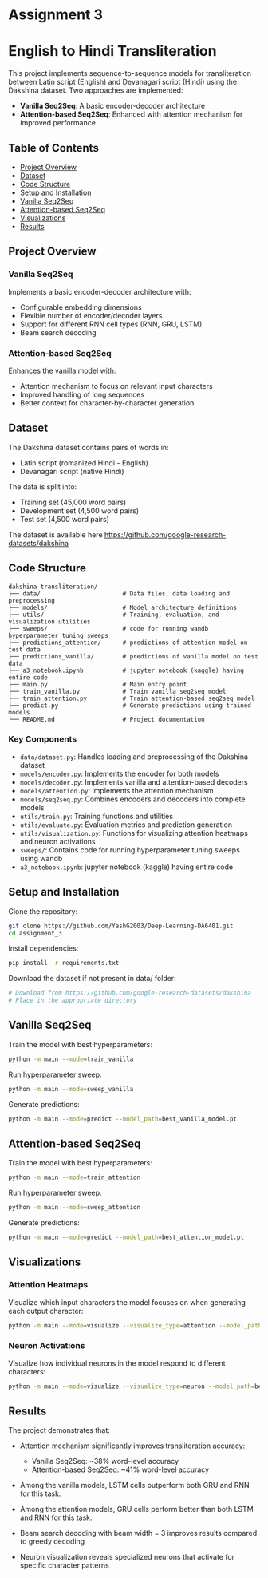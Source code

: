 # Assignment 3
# English to Hindi Transliteration

This project implements sequence-to-sequence models for transliteration between Latin script (English) and Devanagari script (Hindi) using the Dakshina dataset. Two approaches are implemented:

- **Vanilla Seq2Seq**: A basic encoder-decoder architecture
- **Attention-based Seq2Seq**: Enhanced with attention mechanism for improved performance

## Table of Contents
- [Project Overview](#project-overview)
- [Dataset](#dataset)
- [Code Structure](#code-structure)
- [Setup and Installation](#setup-and-installation)
- [Vanilla Seq2Seq](#vanilla-seq2seq)
- [Attention-based Seq2Seq](#attention-based-seq2seq)
- [Visualizations](#visualizations)
- [Results](#results)

## Project Overview

### Vanilla Seq2Seq
Implements a basic encoder-decoder architecture with:
- Configurable embedding dimensions
- Flexible number of encoder/decoder layers
- Support for different RNN cell types (RNN, GRU, LSTM)
- Beam search decoding

### Attention-based Seq2Seq
Enhances the vanilla model with:
- Attention mechanism to focus on relevant input characters
- Improved handling of long sequences
- Better context for character-by-character generation

## Dataset
The Dakshina dataset contains pairs of words in:
- Latin script (romanized Hindi - English)
- Devanagari script (native Hindi)

The data is split into:
- Training set (45,000 word pairs)
- Development set (4,500 word pairs)
- Test set (4,500 word pairs)

The dataset is available here https://github.com/google-research-datasets/dakshina

## Code Structure
```
dakshina-transliteration/
├── data/                       # Data files, data loading and preprocessing
├── models/                     # Model architecture definitions
├── utils/                      # Training, evaluation, and visualization utilities
├── sweeps/                     # code for running wandb hyperparameter tuning sweeps
├── predictions_attention/      # predictions of attention model on test data
├── predictions_vanilla/        # predictions of vanilla model on test data
├── a3_notebook.ipynb           # jupyter notebook (kaggle) having entire code
├── main.py                     # Main entry point
├── train_vanilla.py            # Train vanilla seq2seq model
├── train_attention.py          # Train attention-based seq2seq model
├── predict.py                  # Generate predictions using trained models
└── README.md                   # Project documentation
```

### Key Components
- `data/dataset.py`: Handles loading and preprocessing of the Dakshina dataset
- `models/encoder.py`: Implements the encoder for both models
- `models/decoder.py`: Implements vanilla and attention-based decoders
- `models/attention.py`: Implements the attention mechanism
- `models/seq2seq.py`: Combines encoders and decoders into complete models
- `utils/train.py`: Training functions and utilities
- `utils/evaluate.py`: Evaluation metrics and prediction generation
- `utils/visualization.py`: Functions for visualizing attention heatmaps and neuron activations
- `sweeps/`: Contains code for running hyperparameter tuning sweeps using wandb
- `a3_notebook.ipynb`: jupyter notebook (kaggle) having entire code

## Setup and Installation

Clone the repository:
```bash
git clone https://github.com/YashG2003/Deep-Learning-DA6401.git
cd assignment_3
```

Install dependencies:
```bash
pip install -r requirements.txt
```

Download the dataset if not present in data/ folder:
```bash
# Download from https://github.com/google-research-datasets/dakshina
# Place in the appropriate directory
```

## Vanilla Seq2Seq

Train the model with best hyperparameters:
```bash
python -m main --mode=train_vanilla
```

Run hyperparameter sweep:
```bash
python -m main --mode=sweep_vanilla
```

Generate predictions:
```bash
python -m main --mode=predict --model_path=best_vanilla_model.pt
```

## Attention-based Seq2Seq

Train the model with best hyperparameters:
```bash
python -m main --mode=train_attention
```

Run hyperparameter sweep:
```bash
python -m main --mode=sweep_attention
```

Generate predictions:
```bash
python -m main --mode=predict --model_path=best_attention_model.pt
```

## Visualizations

### Attention Heatmaps
Visualize which input characters the model focuses on when generating each output character:
```bash
python -m main --mode=visualize --visualize_type=attention --model_path=best_attention_model.pt
```

### Neuron Activations
Visualize how individual neurons in the model respond to different characters:
```bash
python -m main --mode=visualize --visualize_type=neuron --model_path=best_attention_model.pt --neuron_idx=78
```

## Results

The project demonstrates that:

- Attention mechanism significantly improves transliteration accuracy:
  - Vanilla Seq2Seq: ~38% word-level accuracy
  - Attention-based Seq2Seq: ~41% word-level accuracy

- Among the vanilla models, LSTM cells outperform both GRU and RNN for this task.

- Among the attention models, GRU cells perform better than both LSTM and RNN for this task.

- Beam search decoding with beam width = 3 improves results compared to greedy decoding

- Neuron visualization reveals specialized neurons that activate for specific character patterns